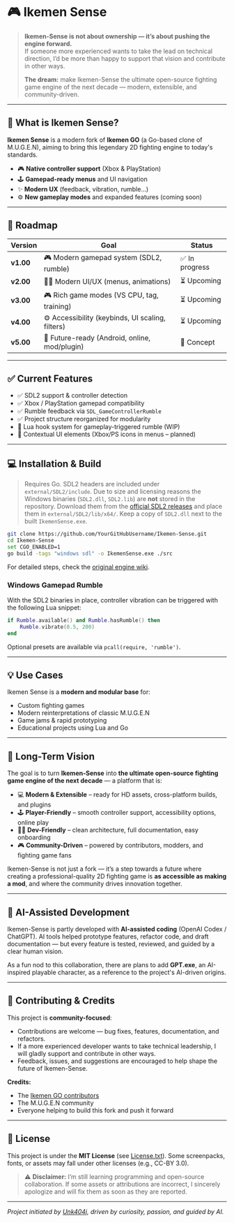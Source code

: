 # 🎮 Ikemen Sense

> **Ikemen-Sense is not about ownership — it’s about pushing the engine forward.**  
> If someone more experienced wants to take the lead on technical direction, I’d be more than happy to support that vision and contribute in other ways.  
>  
> **The dream:** make Ikemen-Sense the ultimate open-source fighting game engine of the next decade — modern, extensible, and community-driven.

---

## 📌 What is Ikemen Sense?

**Ikemen Sense** is a modern fork of **Ikemen GO** (a Go-based clone of M.U.G.E.N), aiming to bring this legendary 2D fighting engine to today's standards.

- 🎮 **Native controller support** (Xbox & PlayStation)
- 🕹️ **Gamepad-ready menus** and UI navigation
- ✨ **Modern UX** (feedback, vibration, rumble…)
- ⚙️ **New gameplay modes** and expanded features (coming soon)

---

## 🧽 Roadmap

| Version | Goal | Status |
|--------|------|--------|
| **v1.00** | 🎮 Modern gamepad system (SDL2, rumble) | ✅ In progress |
| **v2.00** | 🧑‍🎨 Modern UI/UX (menus, animations) | ⏳ Upcoming |
| **v3.00** | 🎮 Rich game modes (VS CPU, tag, training) | ⏳ Upcoming |
| **v4.00** | ⚙️ Accessibility (keybinds, UI scaling, filters) | ⏳ Upcoming |
| **v5.00** | 🚀 Future-ready (Android, online, mod/plugin) | 🔮 Concept |

---

## ✅ Current Features

- ✅ SDL2 support & controller detection  
- ✅ Xbox / PlayStation gamepad compatibility  
- ✅ Rumble feedback via `SDL_GameControllerRumble`  
- ✅ Project structure reorganized for modularity  
- 🧲 Lua hook system for gameplay-triggered rumble (WIP)  
- 🧲 Contextual UI elements (Xbox/PS icons in menus – planned)

---

## 💻 Installation & Build

> Requires Go. SDL2 headers are included under `external/SDL2/include`.
> Due to size and licensing reasons the Windows binaries (`SDL2.dll`, `SDL2.lib`)
> are **not** stored in the repository. Download them from the
> [official SDL2 releases](https://github.com/libsdl-org/SDL/releases) and place
> them in `external/SDL2/lib/x64/`. Keep a copy of `SDL2.dll` next to the built
> `IkemenSense.exe`.

```bash
git clone https://github.com/YourGitHubUsername/Ikemen-Sense.git
cd Ikemen-Sense
set CGO_ENABLED=1
go build -tags "windows sdl" -o IkemenSense.exe ./src
```

For detailed steps, check the [original engine wiki](https://github.com/ikemen-engine/Ikemen-GO/wiki).

### Windows Gamepad Rumble

With the SDL2 binaries in place, controller vibration can be triggered with the
following Lua snippet:

```lua
if Rumble.available() and Rumble.hasRumble() then
    Rumble.vibrate(0.5, 200)
end
```

Optional presets are available via `pcall(require, 'rumble')`.

---

## 💡 Use Cases

Ikemen Sense is a **modern and modular base** for:

* Custom fighting games
* Modern reinterpretations of classic M.U.G.E.N
* Game jams & rapid prototyping
* Educational projects using Lua and Go

---

## 🌟 Long-Term Vision

The goal is to turn **Ikemen-Sense** into **the ultimate open-source fighting game engine of the next decade** — a platform that is:

* 💻 **Modern & Extensible** – ready for HD assets, cross-platform builds, and plugins
* 🕹️ **Player-Friendly** – smooth controller support, accessibility options, online play
* 🧑‍💻 **Dev-Friendly** – clean architecture, full documentation, easy onboarding
* 🎮 **Community-Driven** – powered by contributors, modders, and fighting game fans

Ikemen-Sense is not just a fork — it’s a step towards a future where creating a professional-quality 2D fighting game is **as accessible as making a mod**, and where the community drives innovation together.

---

## 🤖 AI-Assisted Development

Ikemen-Sense is partly developed with **AI-assisted coding** (OpenAI Codex / ChatGPT).
AI tools helped prototype features, refactor code, and draft documentation — but every feature is tested, reviewed, and guided by a clear human vision.

As a fun nod to this collaboration, there are plans to add **GPT.exe**, an AI-inspired playable character, as a reference to the project's AI-driven origins.

---

## 🤝 Contributing & Credits

This project is **community-focused**:

* Contributions are welcome — bug fixes, features, documentation, and refactors.
* If a more experienced developer wants to take technical leadership, I will gladly support and contribute in other ways.
* Feedback, issues, and suggestions are encouraged to help shape the future of Ikemen-Sense.

**Credits:**

* The [Ikemen GO contributors](https://github.com/ikemen-engine/Ikemen-GO)
* The M.U.G.E.N community
* Everyone helping to build this fork and push it forward

---

## 📜 License

This project is under the **MIT License** (see [License.txt](./License.txt)).
Some screenpacks, fonts, or assets may fall under other licenses (e.g., CC-BY 3.0).

> ⚠️ **Disclaimer:** I’m still learning programming and open-source collaboration.
> If some assets or attributions are incorrect, I sincerely apologize and will fix them as soon as they are reported.

---

*Project initiated by [Unk404j](https://github.com/Unk404j), driven by curiosity, passion, and guided by AI.*

